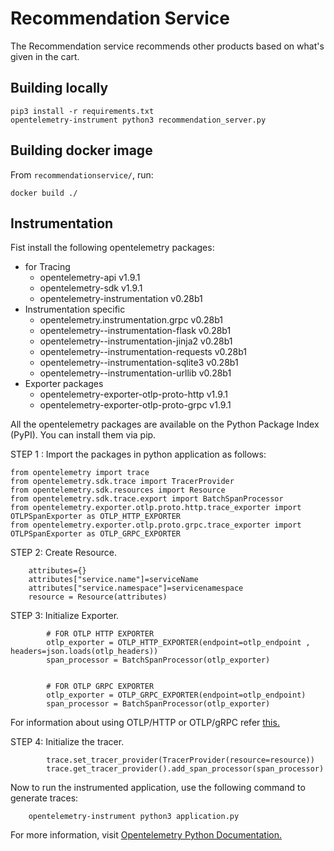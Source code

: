 # Recommendation Service

The Recommendation service recommends other products based on what's given in the cart.

## Building locally

    pip3 install -r requirements.txt
    opentelemetry-instrument python3 recommendation_server.py


## Building docker image

From `recommendationservice/`, run:

```
docker build ./
```

## Instrumentation

Fist install the following opentelemetry packages:
  - for Tracing
    - opentelemetry-api v1.9.1
    - opentelemetry-sdk v1.9.1
    - opentelemetry-instrumentation v0.28b1
  - Instrumentation specific
    - opentelemetry.instrumentation.grpc v0.28b1
    - opentelemetry--instrumentation-flask v0.28b1
    - opentelemetry--instrumentation-jinja2 v0.28b1
    - opentelemetry--instrumentation-requests v0.28b1
    - opentelemetry--instrumentation-sqlite3 v0.28b1
    - opentelemetry--instrumentation-urllib v0.28b1
  - Exporter packages
    - opentelemetry-exporter-otlp-proto-http v1.9.1
    - opentelemetry-exporter-otlp-proto-grpc v1.9.1

All the opentelemetry packages are available on the Python Package Index (PyPI). You can install them via pip.


STEP 1 : Import the packages in python application as follows:
```
from opentelemetry import trace
from opentelemetry.sdk.trace import TracerProvider
from opentelemetry.sdk.resources import Resource
from opentelemetry.sdk.trace.export import BatchSpanProcessor
from opentelemetry.exporter.otlp.proto.http.trace_exporter import OTLPSpanExporter as OTLP_HTTP_EXPORTER
from opentelemetry.exporter.otlp.proto.grpc.trace_exporter import OTLPSpanExporter as OTLP_GRPC_EXPORTER

```

STEP 2: Create Resource.
```
    attributes={}
    attributes["service.name"]=serviceName
    attributes["service.namespace"]=servicenamespace
    resource = Resource(attributes)

```

STEP 3: Initialize Exporter.
```
        # FOR OTLP HTTP EXPORTER
        otlp_exporter = OTLP_HTTP_EXPORTER(endpoint=otlp_endpoint , headers=json.loads(otlp_headers))
        span_processor = BatchSpanProcessor(otlp_exporter)


        # FOR OTLP GRPC EXPORTER
        otlp_exporter = OTLP_GRPC_EXPORTER(endpoint=otlp_endpoint)
        span_processor = BatchSpanProcessor(otlp_exporter)

```
For information about using OTLP/HTTP or OTLP/gRPC refer [this.](../README.md#When-to-use-OTLP/HTTP-or-OTLP/gRPC)

STEP 4: Initialize the tracer.
```
        trace.set_tracer_provider(TracerProvider(resource=resource))
        trace.get_tracer_provider().add_span_processor(span_processor)

```

Now to run the instrumented application, use the following command to generate traces:
```
    opentelemetry-instrument python3 application.py

```

For more information, visit [Opentelemetry Python Documentation.](https://opentelemetry-python.readthedocs.io/en/latest/)